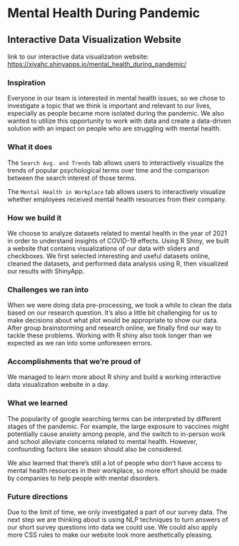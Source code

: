 # Mental Health During Pandemic 
## Interactive Data Visualization Website

link to our interactive data visualization website: https://xiyahc.shinyapps.io/mental_health_during_pandemic/



### Inspiration

Everyone in our team is interested in mental health issues, so we chose to investigate a topic that we think is important and relevant to our lives, especially as people became more isolated during the pandemic. We also wanted to utilize this opportunity to work with data and create a data-driven solution with an impact on people who are struggling with mental health.

### What it does

The `Search Avg. and Trends` tab allows users to interactively visualize the trends of popular psychological terms over time and the comparison between the search interest of those terms.

The `Mental Health in Workplace` tab allows users to interactively visualize whether employees received mental health resources from their company.

### How we build it

We choose to analyze datasets related to mental health in the year of 2021 in order to understand insights of COVID-19 effects. Using R Shiny, we built a website that contains visualizations of our data with sliders and checkboxes. We first selected interesting and useful datasets online, cleaned the datasets, and performed data analysis using R, then visualized our results with ShinyApp.

### Challenges we ran into

When we were doing data pre-processing, we took a while to clean the data based on our research question. It’s also a little bit challenging for us to make decisions about what plot would be appropriate to show our data. After group brainstorming and research online, we finally find our way to tackle these problems.
Working with R shiny also took longer than we expected as we ran into some unforeseen errors.

### Accomplishments that we’re proud of

We managed to learn more about R shiny and build a working interactive data visualization website in a day.

### What we learned

The popularity of google searching terms can be interpreted by different stages of the pandemic. For example, the large exposure to vaccines might potentially cause anxiety among people, and the switch to in-person work and school alleviate concerns related to mental health. However, confounding factors like season should also be considered.

We also learned that there’s still a lot of people who don’t have access to mental health resources in their workplace, so more effort should be made by companies to help people with mental disorders. 


### Future directions

Due to the limit of time, we only investigated a part of our survey data. The next step we are thinking about is using NLP techniques to turn answers of our short survey questions into data we could use. We could also apply more CSS rules to make our website look more aesthetically pleasing. 

